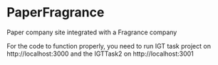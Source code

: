# PaperFragrance
Paper company site integrated with a Fragrance company

For the code to function properly, you need to run IGT task project on http://localhost:3000 and the IGTTask2 on http://localhost:3001
